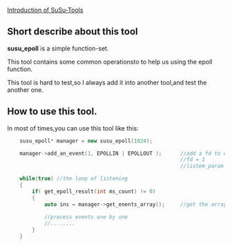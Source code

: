 [Introduction of SuSu-Tools](../README.md)

## Short describe about this tool

**susu_epoll** is a simple function-set.

This tool contains some common operationsto to help us using the epoll function.

This tool is hard to test,so I always add it into another tool,and test the another one.

## How to use this tool.

In most of times,you can use this tool like this:

```cpp
	susu_epoll* manager = new susu_epoll(1024);

	manager->add_an_event(1, EPOLLIN | EPOLLOUT );		//add a fd to epoll struct.
														//fd = 1
														//listem_param = EPOLLIN | EPOLLOUT

	while(true) //the loop of listening
	{
		if( get_epoll_result(int ms_count) != 0)
		{
			auto ins = manager->get_enents_array();		//get the array of EVENTS
			
			//process events one by one
			//........
		}
	}
```
